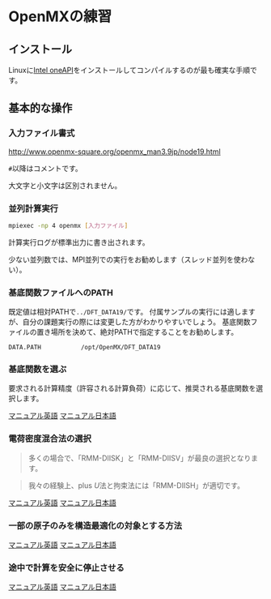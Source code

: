 # OpenMXの練習

## インストール

Linuxに[Intel oneAPI](https://www.intel.com/content/www/us/en/developer/tools/oneapi/toolkits.html)をインストールしてコンパイルするのが最も確実な手順です。

## 基本的な操作

### 入力ファイル書式

http://www.openmx-square.org/openmx_man3.9jp/node19.html

`#`以降はコメントです。

大文字と小文字は区別されません。

### 並列計算実行

```sh
mpiexec -np 4 openmx [入力ファイル]
```

計算実行ログが標準出力に書き出されます。

少ない並列数では、MPI並列での実行をお勧めします（スレッド並列を使わない）。

### 基底関数ファイルへのPATH

既定値は相対PATHで`../DFT_DATA19/`です。
付属サンプルの実行には適しますが、自分の課題実行の際には変更した方がわかりやすいでしょう。
基底関数ファイルの置き場所を決めて、絶対PATHで指定することをお勧めします。

```
DATA.PATH           /opt/OpenMX/DFT_DATA19
```

### 基底関数を選ぶ

要求される計算精度（許容される計算負荷）に応じて、推奨される基底関数を選択します。

[マニュアル英語](http://www.openmx-square.org/openmx_man3.9/node27.html)
[マニュアル日本語](http://www.openmx-square.org/openmx_man3.9jp/node27.html)

### 電荷密度混合法の選択

> 多くの場合で、「RMM-DIISK」と「RMM-DIISV」が最良の選択となります。

> 我々の経験上、plus $U$法と拘束法には「RMM-DIISH」が適切です。

[マニュアル英語](http://www.openmx-square.org/openmx_man3.9/node40.html)
[マニュアル日本語](http://www.openmx-square.org/openmx_man3.9jp/node40.html)

### 一部の原子のみを構造最適化の対象とする方法

[マニュアル英語](http://www.openmx-square.org/openmx_man3.9/node51.html)
[マニュアル日本語](http://www.openmx-square.org/openmx_man3.9jp/node51.html)

### 途中で計算を安全に停止させる

[マニュアル英語](http://www.openmx-square.org/openmx_man3.9/node42.html)
[マニュアル日本語](http://www.openmx-square.org/openmx_man3.9jp/node42.html)
